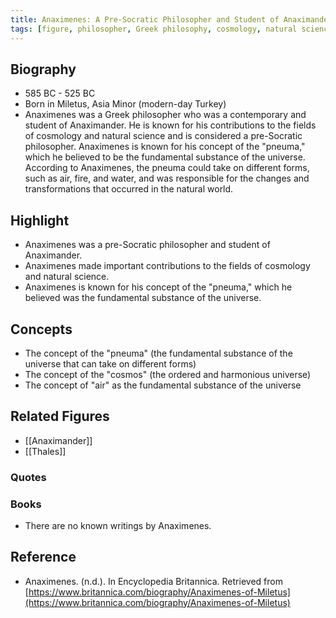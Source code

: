 ```yaml
---
title: Anaximenes: A Pre-Socratic Philosopher and Student of Anaximander 
tags: [figure, philosopher, Greek philosophy, cosmology, natural science]
---
```

## Biography

-   585 BC - 525 BC
-   Born in Miletus, Asia Minor (modern-day Turkey)
-   Anaximenes was a Greek philosopher who was a contemporary and student of Anaximander. He is known for his contributions to the fields of cosmology and natural science and is considered a pre-Socratic philosopher. Anaximenes is known for his concept of the "pneuma," which he believed to be the fundamental substance of the universe. According to Anaximenes, the pneuma could take on different forms, such as air, fire, and water, and was responsible for the changes and transformations that occurred in the natural world.

## Highlight

-   Anaximenes was a pre-Socratic philosopher and student of Anaximander.
-   Anaximenes made important contributions to the fields of cosmology and natural science.
-   Anaximenes is known for his concept of the "pneuma," which he believed was the fundamental substance of the universe.

## Concepts

-   The concept of the "pneuma" (the fundamental substance of the universe that can take on different forms)
-   The concept of the "cosmos" (the ordered and harmonious universe)
-   The concept of "air" as the fundamental substance of the universe

## Related Figures

-   [[Anaximander]]
-   [[Thales]]

### Quotes

### Books

-   There are no known writings by Anaximenes.

## Reference

-   Anaximenes. (n.d.). In Encyclopedia Britannica. Retrieved from [https://www.britannica.com/biography/Anaximenes-of-Miletus](https://www.britannica.com/biography/Anaximenes-of-Miletus)